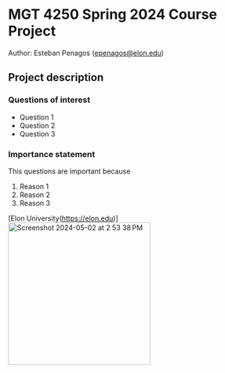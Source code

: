 # MGT 4250 Spring 2024 Course Project
Author: Esteban Penagos (epenagos@elon.edu)

## Project description
### Questions of interest
- Question 1
- Question 2
- Question 3
### Importance statement 
This questions are important because
1. Reason 1
2. Reason 2
3. Reason 3

[Elon University(https://elon.edu)]
<img width="290" alt="Screenshot 2024-05-02 at 2 53 38 PM" src="https://github.com/epenagosl/mgt4250spring2024/assets/168772735/53de15c1-7bb5-47b5-9136-12a9079601d7">
